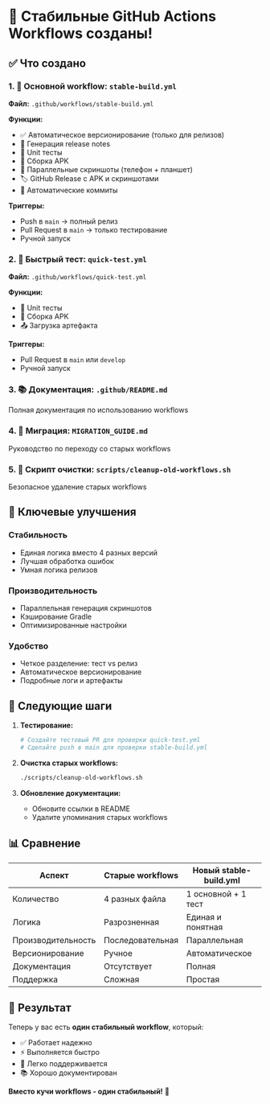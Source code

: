 # 🎉 Стабильные GitHub Actions Workflows созданы!

## ✅ Что создано

### 1. 🚀 Основной workflow: `stable-build.yml`
**Файл:** `.github/workflows/stable-build.yml`

**Функции:**
- ✅ Автоматическое версионирование (только для релизов)
- 📝 Генерация release notes
- 🧪 Unit тесты
- 🔨 Сборка APK
- 📸 Параллельные скриншоты (телефон + планшет)
- 🏷️ GitHub Release с APK и скриншотами
- 💾 Автоматические коммиты

**Триггеры:**
- Push в `main` → полный релиз
- Pull Request в `main` → только тестирование
- Ручной запуск

### 2. 🧪 Быстрый тест: `quick-test.yml`
**Файл:** `.github/workflows/quick-test.yml`

**Функции:**
- 🧪 Unit тесты
- 🔨 Сборка APK
- 📤 Загрузка артефакта

**Триггеры:**
- Pull Request в `main` или `develop`
- Ручной запуск

### 3. 📚 Документация: `.github/README.md`
Полная документация по использованию workflows

### 4. 🔄 Миграция: `MIGRATION_GUIDE.md`
Руководство по переходу со старых workflows

### 5. 🧹 Скрипт очистки: `scripts/cleanup-old-workflows.sh`
Безопасное удаление старых workflows

## 🎯 Ключевые улучшения

### Стабильность
- Единая логика вместо 4 разных версий
- Лучшая обработка ошибок
- Умная логика релизов

### Производительность
- Параллельная генерация скриншотов
- Кэширование Gradle
- Оптимизированные настройки

### Удобство
- Четкое разделение: тест vs релиз
- Автоматическое версионирование
- Подробные логи и артефакты

## 🚀 Следующие шаги

1. **Тестирование:**
   ```bash
   # Создайте тестовый PR для проверки quick-test.yml
   # Сделайте push в main для проверки stable-build.yml
   ```

2. **Очистка старых workflows:**
   ```bash
   ./scripts/cleanup-old-workflows.sh
   ```

3. **Обновление документации:**
   - Обновите ссылки в README
   - Удалите упоминания старых workflows

## 📊 Сравнение

| Аспект | Старые workflows | Новый stable-build.yml |
|--------|------------------|------------------------|
| Количество | 4 разных файла | 1 основной + 1 тест |
| Логика | Разрозненная | Единая и понятная |
| Производительность | Последовательная | Параллельная |
| Версионирование | Ручное | Автоматическое |
| Документация | Отсутствует | Полная |
| Поддержка | Сложная | Простая |

## 🎉 Результат

Теперь у вас есть **один стабильный workflow**, который:
- ✅ Работает надежно
- ⚡ Выполняется быстро
- 🔧 Легко поддерживается
- 📚 Хорошо документирован

**Вместо кучи workflows - один стабильный!** 🚀